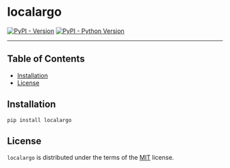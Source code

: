 # localargo

[![PyPI - Version](https://img.shields.io/pypi/v/localargo.svg)](https://pypi.org/project/localargo)
[![PyPI - Python Version](https://img.shields.io/pypi/pyversions/localargo.svg)](https://pypi.org/project/localargo)

-----

## Table of Contents

- [Installation](#installation)
- [License](#license)

## Installation

```console
pip install localargo
```

## License

`localargo` is distributed under the terms of the [MIT](https://spdx.org/licenses/MIT.html) license.
